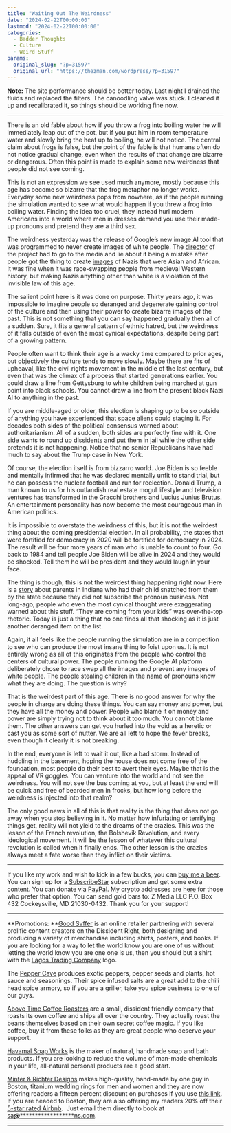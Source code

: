 ```yaml
---
title: "Waiting Out The Weirdness"
date: "2024-02-22T00:00:00"
lastmod: "2024-02-22T00:00:00"
categories:
  - Badder Thoughts
  - Culture
  - Weird Stuff
params:
  original_slug: "?p=31597"
  original_url: "https://thezman.com/wordpress/?p=31597"
---
```


**Note:** The site performance should be better today. Last night I
drained the fluids and replaced the filters. The canoodling valve was
stuck. I cleaned it up and recalibrated it, so things should be working
fine now.

------------------------------------------------------------------------

There is an old fable about how if you throw a frog into boiling water
he will immediately leap out of the pot, but if you put him in room
temperature water and slowly bring the heat up to boiling, he will not
notice. The central claim about frogs is false, but the point of the
fable is that humans often do not notice gradual change, even when the
results of that change are bizarre or dangerous. Often this point is
made to explain some new weirdness that people did not see coming.

This is not an expression we see used much anymore, mostly because this
age has become so bizarre that the frog metaphor no longer works.
Everyday some new weirdness pops from nowhere, as if the people running
the simulation wanted to see what would happen if you threw a frog into
boiling water. Finding the idea too cruel, they instead hurl modern
Americans into a world where men in dresses demand you use their made-up
pronouns and pretend they are a third sex.

The weirdness yesterday was the release of Google’s new image AI tool
that was programmed to never create images of white people. The <a
href="https://www.foxbusiness.com/media/google-apologizes-new-gemini-ai-refuses-show-pictures-achievements-white-people"
rel="noopener" target="_blank">director</a> of the project had to go to
the media and lie about it being a mistake after people got the thing to
create
<a href="https://twitter.com/tomwarren/status/1760613846190862382"
rel="noopener" target="_blank">images</a> of Nazis that were Asian and
African. It was fine when it was race-swapping people from medieval
Western history, but making Nazis anything other than white is a
violation of the invisible law of this age.

The salient point here is it was done on purpose. Thirty years ago, it
was impossible to imagine people so deranged and degenerate gaining
control of the culture and then using their power to create bizarre
images of the past. This is not something that you can say happened
gradually then all of a sudden. Sure, it fits a general pattern of
ethnic hatred, but the weirdness of it falls outside of even the most
cynical expectations, despite being part of a growing pattern.

People often want to think their age is a wacky time compared to prior
ages, but objectively the culture tends to move slowly. Maybe there are
fits of upheaval, like the civil rights movement in the middle of the
last century, but even that was the climax of a process that started
generations earlier. You could draw a line from Gettysburg to white
children being marched at gun point into black schools. You cannot draw
a line from the present black Nazi AI to anything in the past.

If you are middle-aged or older, this election is shaping up to be so
outside of anything you have experienced that space aliens could staging
it. For decades both sides of the political consensus warned about
authoritarianism. All of a sudden, both sides are perfectly fine with
it. One side wants to round up dissidents and put them in jail while the
other side pretends it is not happening. Notice that no senior
Republicans have had much to say about the Trump case in New York.

Of course, the election itself is from bizzarro world. Joe Biden is so
feeble and mentally infirmed that he was declared mentally unfit to
stand trial, but he can possess the nuclear football and run for
reelection. Donald Trump, a man known to us for his outlandish real
estate mogul lifestyle and television ventures has transformed in the
Gracchi brothers and Lucius Junius Brutus. An entertainment personality
has now become the most courageous man in American politics.

It is impossible to overstate the weirdness of this, but it is not the
weirdest thing about the coming presidential election. In all
probability, the states that were fortified for democracy in 2020 will
be fortified for democracy in 2024. The result will be four more years
of man who is unable to count to four. Go back to 1984 and tell people
Joe Biden will be alive in 2024 and they would be shocked. Tell them he
will be president and they would laugh in your face.

The thing is though, this is not the weirdest thing happening right now.
Here is a <a
href="https://nypost.com/2024/02/20/us-news/indiana-couple-to-supreme-court-after-child-is-removed-from-home-over-gender-identity-squabble/"
rel="noopener" target="_blank">story</a> about parents in Indiana who
had their child snatched from them by the state because they did not
subscribe the pronoun business. Not long-ago, people who even the most
cynical thought were exaggerating warned about this stuff. “They are
coming from your kids” was over-the-top rhetoric. Today is just a thing
that no one finds all that shocking as it is just another deranged item
on the list.

Again, it all feels like the people running the simulation are in a
competition to see who can produce the most insane thing to foist upon
us. It is not entirely wrong as all of this originates from the people
who control the centers of cultural power. The people running the Google
AI platform deliberately chose to race swap all the images and prevent
any images of white people. The people stealing children in the name of
pronouns know what they are doing. The question is why?

That is the weirdest part of this age. There is no good answer for why
the people in charge are doing these things. You can say money and
power, but they have all the money and power. People who blame it on
money and power are simply trying not to think about it too much. You
cannot blame them. The other answers can get you hurled into the void as
a heretic or cast you as some sort of nutter. We are all left to hope
the fever breaks, even though it clearly it is not breaking.

In the end, everyone is left to wait it out, like a bad storm. Instead
of huddling in the basement, hoping the house does not come free of the
foundation, most people do their best to avert their eyes. Maybe that is
the appeal of VR goggles. You can venture into the world and not see the
weirdness. You will not see the bus coming at you, but at least the end
will be quick and free of bearded men in frocks, but how long before the
weirdness is injected into that realm?

The only good news in all of this is that reality is the thing that does
not go away when you stop believing in it. No matter how infuriating or
terrifying things get, reality will not yield to the dreams of the
crazies. This was the lesson of the French revolution, the Bolshevik
Revolution, and every ideological movement. It will be the lesson of
whatever this cultural revolution is called when it finally ends. The
other lesson is the crazies always meet a fate worse than they inflict
on their victims.

------------------------------------------------------------------------

If you like my work and wish to kick in a few bucks, you can
<a href="https://www.buymeacoffee.com/mujolulu" rel="noopener"
target="_blank">buy me a beer</a>. You can sign up for a
<a href="https://www.subscribestar.com/the-z-blog" rel="noopener"
target="_blank">SubscribeStar</a> subscription and get some extra
content. You can donate via <a
href="https://www.paypal.com/donate/?cmd=_s-xclick&amp;hosted_button_id=UDAS2Q8JYA6CN&amp;source=url"
rel="noopener" target="_blank">PayPal</a>. My crypto addresses are
<a href="https://thezman.com/wordpress/?page_id=22713" rel="noopener"
target="_blank">here</a> for those who prefer that option. You can send
gold bars to: Z Media LLC P.O. Box 432 Cockeysville, MD 21030-0432.
Thank you for your support!

------------------------------------------------------------------------

**Promotions: **<a href="https://goodsvffer.com/" rel="noopener" target="_blank">Good
Svffer</a> is an online retailer partnering with several prolific
content creators on the Dissident Right, both designing and producing a
variety of merchandise including shirts, posters, and books. If you are
looking for a way to let the world know you are one of us without
letting the world know you are one one is us, then you should but a
shirt with the
<a href="https://goodsvffer.com/products/lagos-trading-company"
rel="noopener" target="_blank">Lagos Trading Company</a> logo.

The <a href="https://peppercave.com/shop/ols/products" rel="noopener"
target="_blank">Pepper Cave</a> produces exotic peppers, pepper seeds
and plants, hot sauce and seasonings. Their spice infused salts are a
great add to the chili head spice armory, so if you are a griller, take
you spice business to one of our guys.

<a href="https://abovetimecoffee.com/" rel="noopener"
target="_blank">Above Time Coffee Roasters</a> are a small, dissident
friendly company that roasts its own coffee and ships all over the
country. They actually roast the beans themselves based on their own
secret coffee magic. If you like coffee, buy it from these folks as they
are great people who deserve your support.

<a href="https://havamalsoapworks.com/" rel="noopener"
target="_blank">Havamal Soap Works</a> is the maker of natural, handmade
soap and bath products. If you are looking to reduce the volume of
man-made chemicals in your life, all-natural personal products are a
good start.

<a href="https://www.minterandrichterdesigns.com/"
rel="noreferrer nofollow noopener" target="_blank">Minter &amp; Richter
Designs</a> makes high-quality, hand-made by one guy in Boston, titanium
wedding rings for men and women and they are now offering readers a
fifteen percent discount on purchases if you use
<a href="https://www.minterandrichterdesigns.com/discount/ZMAN"
rel="noreferrer nofollow noopener" target="_blank">this link</a>.
<span class="highlight"><span class="colour"><span class="font"><span class="size">If
you are headed to Boston, they are also offering my readers 20% off
their <a
href="https://www.airbnb.com/users/7988017/listings?user_id=7988017&amp;s=3"
rel="noopener noreferrer" target="_blank">5-star rated Airbnb</a>.  Just
email them directly to book at
<a href="mailto:sa***@*********************ns.com"
data-original-string="OFd6SSeRJmGm72MZQ8AE/w==cb7qNynUGWLivOUzWCr172DZu1LzOSPYu5CQiY3ayho6hFiLpRjTuxY05WfO8iCZWfZ"><span
class="apbct-email-encoder"
data-original-string="V525E9Nf8hBb74dRHnSrsQ==cb7R0mcoZXUyKzDfBwUoXhu53ZCkwpcKzGA1TnQN8hvX230mo1OX/dvQHQS/SRDhrnp"
title="This contact has been encoded by Anti-Spam by CleanTalk. Click to decode. To finish the decoding make sure that JavaScript is enabled in your browser.">sa<span
class="apbct-blur">***</span>@<span
class="apbct-blur">*********************</span>ns.com</span></a>.</span></span></span></span>

------------------------------------------------------------------------
